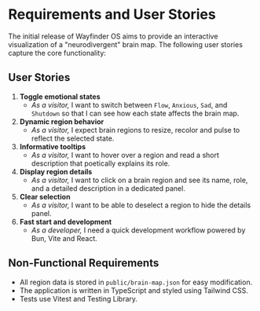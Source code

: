 # Requirements and User Stories

The initial release of Wayfinder OS aims to provide an interactive visualization of a "neurodivergent" brain map. The following user stories capture the core functionality:

## User Stories

1. **Toggle emotional states**
   - *As a visitor,* I want to switch between `Flow`, `Anxious`, `Sad`, and `Shutdown` so that I can see how each state affects the brain map.
2. **Dynamic region behavior**
   - *As a visitor,* I expect brain regions to resize, recolor and pulse to reflect the selected state.
3. **Informative tooltips**
   - *As a visitor,* I want to hover over a region and read a short description that poetically explains its role.
4. **Display region details**
   - *As a visitor,* I want to click on a brain region and see its name, role, and a detailed description in a dedicated panel.
5. **Clear selection**
   - *As a visitor,* I want to be able to deselect a region to hide the details panel.
6. **Fast start and development**
   - *As a developer,* I need a quick development workflow powered by Bun, Vite and React.

## Non-Functional Requirements

- All region data is stored in `public/brain-map.json` for easy modification.
- The application is written in TypeScript and styled using Tailwind CSS.
- Tests use Vitest and Testing Library.
